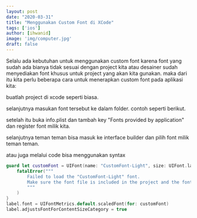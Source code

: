 ```yaml
---
layout: post
date: "2020-03-31"
title: "Menggunakan Custom Font di XCode"
tags: ['ios']
author: [ihwanid]
image: 'img/computer.jpg'
draft: false
---
```

Selalu ada kebutuhan untuk menggunakan custom font karena font yang sudah ada bianya tidak sesuai dengan project kita atau desainer sudah menyediakan font khusus untuk project yang akan kita gunakan. maka dari itu kita perlu beberapa cara untuk menerapkan custom font pada aplikasi kita:

buatlah project di xcode seperti biasa. 

selanjutnya masukan font tersebut ke dalam folder. 
contoh seperti berikut.

setelah itu buka info.plist dan tambah key "Fonts provided by application" dan register font milik kita. 

selanjutnya teman teman bisa masuk ke interface builder dan pilih font milik teman teman. 

atau juga melalui code bisa menggunakan syntax

```swift
guard let customFont = UIFont(name: "CustomFont-Light", size: UIFont.labelFontSize) else {
    fatalError("""
        Failed to load the "CustomFont-Light" font.
        Make sure the font file is included in the project and the font name is spelled correctly.
        """
    )
}
label.font = UIFontMetrics.default.scaledFont(for: customFont)
label.adjustsFontForContentSizeCategory = true
```